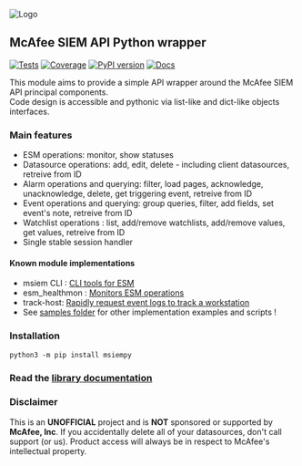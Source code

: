 ![Logo](https://avatars0.githubusercontent.com/u/50667087?s=200&v=4 "Logo") 

## McAfee SIEM API Python wrapper  

[![Tests](https://github.com/mfesiem/msiempy/workflows/test-and-publish/badge.svg)](https://github.com/mfesiem/msiempy/actions)
[![Coverage](https://codecov.io/gh/mfesiem/msiempy/branch/master/graph/badge.svg)](https://codecov.io/gh/mfesiem/msiempy)
[![PyPI version](https://badge.fury.io/py/msiempy.svg)](https://pypi.org/project/msiempy)
[![Docs](https://img.shields.io/badge/-documentation-blue)](https://mfesiem.github.io/docs/msiempy/msiempy.html)

This module aims to provide a simple API wrapper around the McAfee SIEM API principal components.  
Code design is accessible and pythonic via list-like and dict-like objects interfaces.    

### Main features
- ESM operations: monitor, show statuses  
- Datasource operations: add, edit, delete - including client datasources, retreive from ID     
- Alarm operations and querying: filter, load pages, acknowledge, unacknowledge, delete, get triggering event, retreive from ID  
- Event operations and querying: group queries, filter, add fields, set event's note, retreive from ID   
- Watchlist operations : list, add/remove watchlists, add/remove values, get values, retreive from ID  
- Single stable session handler  

#### Known module implementations
- msiem CLI : [CLI tools for ESM](https://github.com/mfesiem/msiem)
- esm_healthmon : [Monitors ESM operations](https://github.com/andywalden/esm_healthmon)
- track-host: [Rapidly request event logs to track a workstation](https://github.com/mfesiem/track-host) 
- See [samples folder](https://github.com/mfesiem/msiempy/tree/master/samples) for other implementation examples and scripts !

### Installation 
```
python3 -m pip install msiempy
```

### **Read the [library documentation](https://mfesiem.github.io/docs/msiempy/msiempy.html)**  

### Disclaimer
This is an **UNOFFICIAL** project and is **NOT** sponsored or supported by **McAfee, Inc**. If you accidentally delete all of your datasources, don't call support (or us). Product access will always be in respect to McAfee's intellectual property.

